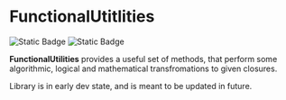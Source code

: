 #  FunctionalUtitlities 

![Static Badge](https://img.shields.io/badge/version-0.0.1-%23f57a0f)
![Static Badge](https://img.shields.io/badge/GPL-%23f57a0f)



**FunctionalUtilities** provides a useful set of methods, that perform some
algorithmic, logical and mathematical transfromations to given closures. 

Library is in early dev state, and is meant to be updated in future.
